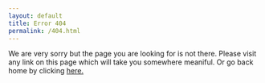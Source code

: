 ```yaml
---
layout: default
title: Error 404
permalink: /404.html
---
```


We are very sorry but the page you are looking for is not there. Please visit any link on this page which will take you somewhere meaniful. Or go back home by clicking [here.](/)